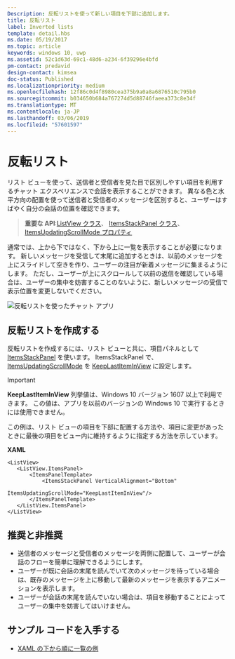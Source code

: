 ```yaml
---
Description: 反転リストを使って新しい項目を下部に追加します。
title: 反転リスト
label: Inverted lists
template: detail.hbs
ms.date: 05/19/2017
ms.topic: article
keywords: windows 10, uwp
ms.assetid: 52c1d63d-69c1-48d6-a234-6f39296e4bfd
pm-contact: predavid
design-contact: kimsea
doc-status: Published
ms.localizationpriority: medium
ms.openlocfilehash: 12f86c0d4f8980cea375b9a0a8a6876510c795b0
ms.sourcegitcommit: b034650b684a767274d5d88746faeea373c8e34f
ms.translationtype: MT
ms.contentlocale: ja-JP
ms.lasthandoff: 03/06/2019
ms.locfileid: "57601597"
---
```

# <a name="inverted-lists"></a>反転リスト

 

リスト ビューを使って、送信者と受信者を見た目で区別しやすい項目を利用するチャット エクスペリエンスで会話を表示することができます。  異なる色と水平方向の配置を使って送信者と受信者のメッセージを区別すると、ユーザーはすばやく自分の会話の位置を確認できます。

> **重要な API**:[ListView クラス](https://msdn.microsoft.com/library/windows/apps/windows.ui.xaml.controls.listview.aspx)、 [ItemsStackPanel クラス](https://msdn.microsoft.com/library/windows/apps/windows.ui.xaml.controls.itemsstackpanel.aspx)、 [ItemsUpdatingScrollMode プロパティ](https://msdn.microsoft.com/library/windows/apps/windows.ui.xaml.controls.itemsstackpanel.itemsupdatingscrollmode.aspx)
 
通常では、上から下ではなく、下から上に一覧を表示することが必要になります。  新しいメッセージを受信して末尾に追加するときは、以前のメッセージを上にスライドして空きを作り、ユーザーの注目が新着メッセージに集まるようにします。  ただし、ユーザーが上にスクロールして以前の返信を確認している場合は、ユーザーの集中を妨害することのないように、新しいメッセージの受信で表示位置を変更しないでください。

![反転リストを使ったチャット アプリ](images/listview-inverted.png)

## <a name="create-an-inverted-list"></a>反転リストを作成する

反転リストを作成するには、リスト ビューと共に、項目パネルとして [ItemsStackPanel](https://msdn.microsoft.com/library/windows/apps/windows.ui.xaml.controls.itemsstackpanel.aspx) を使います。 ItemsStackPanel で、[ItemsUpdatingScrollMode](https://msdn.microsoft.com/library/windows/apps/windows.ui.xaml.controls.itemsstackpanel.itemsupdatingscrollmode.aspx) を [KeepLastItemInView](https://msdn.microsoft.com/library/windows/apps/windows.ui.xaml.controls.itemsupdatingscrollmode.aspx) に設定します。

> [!IMPORTANT]
> **KeepLastItemInView** 列挙値は、Windows 10 バージョン 1607 以上で利用できます。 この値は、アプリを以前のバージョンの Windows 10 で実行するときには使用できません。

この例は、リスト ビューの項目を下部に配置する方法や、項目に変更があったときに最後の項目をビュー内に維持するように指定する方法を示しています。
 
 **XAML**
 ```xaml
<ListView>
    <ListView.ItemsPanel>
        <ItemsPanelTemplate>
            <ItemsStackPanel VerticalAlignment="Bottom"
                             ItemsUpdatingScrollMode="KeepLastItemInView"/>
        </ItemsPanelTemplate>
    </ListView.ItemsPanel>
</ListView>
```

## <a name="dos-and-donts"></a>推奨と非推奨

- 送信者のメッセージと受信者のメッセージを両側に配置して、ユーザーが会話のフローを簡単に理解できるようにします。
- ユーザーが既に会話の末尾を読んでいて次のメッセージを待っている場合は、既存のメッセージを上に移動して最新のメッセージを表示するアニメーションを表示します。
- ユーザーが会話の末尾を読んでいない場合は、項目を移動することによってユーザーの集中を妨害してはいけません。

## <a name="get-the-sample-code"></a>サンプル コードを入手する

- [XAML の下から順に一覧の例](https://github.com/Microsoft/Windows-universal-samples/tree/master/Samples/XamlBottomUpList)